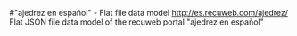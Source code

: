 #"ajedrez en español" - Flat file data model
http://es.recuweb.com/ajedrez/
Flat JSON file data model of the recuweb portal "ajedrez en español"
